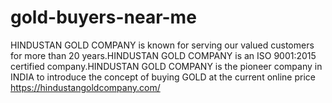 # gold-buyers-near-me
HINDUSTAN GOLD COMPANY is known for serving our valued customers for more than 20 years.HINDUSTAN GOLD COMPANY is an ISO 9001:2015 certified company.HINDUSTAN GOLD COMPANY is the pioneer company in INDIA to introduce the concept of buying GOLD at the current online price
https://hindustangoldcompany.com/
